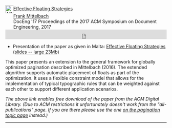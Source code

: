 

<!-- ACM DL Article:  Effective Floating Strategies -->
<div class="acmdlitem" id="item3103015"><img src="http://dl.acm.org/images/oa.gif" width="25" height="25" border="0" alt="ACM DL Author-ize service" style="vertical-align:middle"/><a href="https://dl.acm.org/authorize?N46503" title="Effective Floating Strategies" target="_blank" onclick="vgwPixelCall('35d4d8f6a59f45878e47638212413f78');">Effective Floating Strategies</a>
<div style="margin-left:25px"><a href="http://dl.acm.org/author_page.cfm?id=81100433073" >Frank Mittelbach</a><br />DocEng '17 Proceedings of the 2017 ACM Symposium on Document Engineering, 2017</div></div>
<!-- ACM DL Bibliometrics: Effective Floating Strategies-->
<div class="acmdlstat" id ="stats3103015"><iframe src="https://dl.acm.org/authorizestats?N46503" width="100%" height="30" scrolling="no" frameborder="0">frames are not supported</iframe></div>


+ Presentation of the paper as given in Malta: <a href="{{site.baseurl}}/publications/2017-09-doceng2017-slides.pdf"
       target="_blank" onclick="vgwPixelCall('35d4d8f6a59f45878e47638212413f78');">Effective Floating Strategies
       (slides -- large 23Mb)</a> 



This paper presents an extension to the general framework for globally
optimized pagination described in Mittelbach (2016). The extended
algorithm supports automatic placement of floats as part of the
optimization. It uses a flexible constraint model that allows for the
implementation of typical typographic rules that can be weighted
against each other to support different application scenarios.



_The above link enables free download of the paper from the ACM Digital
Library.  (Due to ACM restrictions it unfortunately doesn't work from
the "all-publications" page. If you are there please use the one [on the
pagination topic
page]({{site.baseurl}}/publications/indexbytopic/pagination/) instead.)_





***

